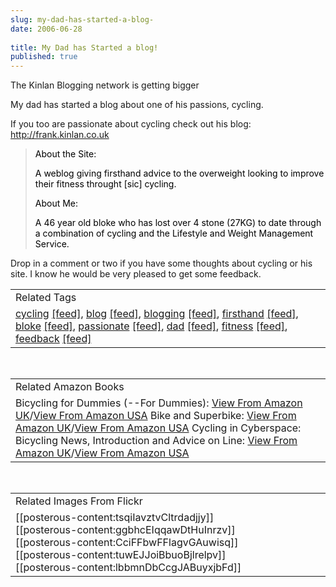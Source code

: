 ```yaml
---
slug: my-dad-has-started-a-blog-
date: 2006-06-28
 
title: My Dad has Started a blog!
published: true
---
```

<span><p>The Kinlan Blogging network is getting bigger <br /></p>
<p>My dad has started a blog about one of his passions, cycling.<br /></p>
<p>If you too are passionate about cycling check out his blog: <a href="http://frank.kinlan.co.uk">http://frank.kinlan.co.uk</a><br />   </p>
<blockquote>
<p><span style="color: black;">About the Site:<br /></span></p>
<p><span style="color: black;">A weblog giving firsthand advice to the overweight looking to improve their fitness throught [sic] cycling.<br /></span></p>
<p><span style="color: black;">About Me:<br /></span></p>
<p><span style="color: black;">A 46 year old bloke who has lost over 4 stone (27KG) to date through a combination of cycling and the Lifestyle and Weight Management Service.<br /></span></p>
</blockquote>
<p>Drop in a comment or two if you have some thoughts about cycling or his site.  I know he would be very pleased to get some feedback.</p></span><p /><table class="TechnoratiHead TagHeader">
<tr><td>Related Tags</td></tr>
<tr class="Technorati"><td>
<a href="http://www.kinlan.co.uk/tag/cycling" class="Tag" rel="tag">cycling</a> <a href="http://feeds.technorati.com/feed/posts/tag/cycling" class="Tag">[feed]</a>, <a href="http://www.kinlan.co.uk/tag/blog" class="Tag" rel="tag">blog</a> <a href="http://feeds.technorati.com/feed/posts/tag/blog" class="Tag">[feed]</a>, <a href="http://www.kinlan.co.uk/tag/blogging" class="Tag" rel="tag">blogging</a> <a href="http://feeds.technorati.com/feed/posts/tag/blogging" class="Tag">[feed]</a>, <a href="http://www.kinlan.co.uk/tag/firsthand" class="Tag" rel="tag">firsthand</a> <a href="http://feeds.technorati.com/feed/posts/tag/firsthand" class="Tag">[feed]</a>, <a href="http://www.kinlan.co.uk/tag/bloke" class="Tag" rel="tag">bloke</a> <a href="http://feeds.technorati.com/feed/posts/tag/bloke" class="Tag">[feed]</a>, <a href="http://www.kinlan.co.uk/tag/passionate" class="Tag" rel="tag">passionate</a> <a href="http://feeds.technorati.com/feed/posts/tag/passionate" class="Tag">[feed]</a>, <a href="http://www.kinlan.co.uk/tag/dad" class="Tag" rel="tag">dad</a> <a href="http://feeds.technorati.com/feed/posts/tag/dad" class="Tag">[feed]</a>, <a href="http://www.kinlan.co.uk/tag/fitness" class="Tag" rel="tag">fitness</a> <a href="http://feeds.technorati.com/feed/posts/tag/fitness" class="Tag">[feed]</a>, <a href="http://www.kinlan.co.uk/tag/feedback" class="Tag" rel="tag">feedback</a> <a href="http://feeds.technorati.com/feed/posts/tag/feedback" class="Tag">[feed]</a>
</td></tr>
</table><br /><table class="TechnoratiHead TagHeader">
<tr><td>Related Amazon Books</td></tr>
<tr class="Technorati"><td>Bicycling for Dummies (--For Dummies): <a href="http://www.amazon.co.uk/exec/obidos/redirect?tag=cnetfra-21&amp;link_code=xm2&amp;camp=2025&amp;creative=165953&amp;path=http://www.amazon.co.uk/gp/redirect.html%253fASIN=0764551493%2526tag=cnetfra-21%2526lcode=xm2%2526cID=2025%2526ccmID=165953%2526location=/o/ASIN/0764551493%25253FSubscriptionId=0CM2PVF6VAHJQKW5G782" class="Tag" rel="tag">View From Amazon UK</a>/<a href="http://www.amazon.com/exec/obidos/redirect?tag=cnetfra-20&amp;link_code=xm2&amp;camp=2025&amp;creative=165953&amp;path=http://www.amazon.com/gp/redirect.html%253fASIN=0764551493%2526tag=cnetfra-20%2526lcode=xm2%2526cID=2025%2526ccmID=165953%2526location=/o/ASIN/0764551493%25253FSubscriptionId=0CM2PVF6VAHJQKW5G782" class="Tag" rel="tag">View From Amazon USA</a> Bike and Superbike: <a href="http://www.amazon.co.uk/exec/obidos/redirect?tag=cnetfra-21&amp;link_code=xm2&amp;camp=2025&amp;creative=165953&amp;path=http://www.amazon.co.uk/gp/redirect.html%253fASIN=0713405406%2526tag=cnetfra-21%2526lcode=xm2%2526cID=2025%2526ccmID=165953%2526location=/o/ASIN/0713405406%25253FSubscriptionId=0CM2PVF6VAHJQKW5G782" class="Tag" rel="tag">View From Amazon UK</a>/<a href="http://www.amazon.com/exec/obidos/redirect?tag=cnetfra-20&amp;link_code=xm2&amp;camp=2025&amp;creative=165953&amp;path=http://www.amazon.com/gp/redirect.html%253fASIN=0713405406%2526tag=cnetfra-20%2526lcode=xm2%2526cID=2025%2526ccmID=165953%2526location=/o/ASIN/0713405406%25253FSubscriptionId=0CM2PVF6VAHJQKW5G782" class="Tag" rel="tag">View From Amazon USA</a> Cycling in Cyberspace: Bicycling News, Introduction and Advice on Line: <a href="http://www.amazon.co.uk/exec/obidos/redirect?tag=cnetfra-21&amp;link_code=xm2&amp;camp=2025&amp;creative=165953&amp;path=http://www.amazon.co.uk/gp/redirect.html%253fASIN=0933201753%2526tag=cnetfra-21%2526lcode=xm2%2526cID=2025%2526ccmID=165953%2526location=/o/ASIN/0933201753%25253FSubscriptionId=0CM2PVF6VAHJQKW5G782" class="Tag" rel="tag">View From Amazon UK</a>/<a href="http://www.amazon.com/exec/obidos/redirect?tag=cnetfra-20&amp;link_code=xm2&amp;camp=2025&amp;creative=165953&amp;path=http://www.amazon.com/gp/redirect.html%253fASIN=0933201753%2526tag=cnetfra-20%2526lcode=xm2%2526cID=2025%2526ccmID=165953%2526location=/o/ASIN/0933201753%25253FSubscriptionId=0CM2PVF6VAHJQKW5G782" class="Tag" rel="tag">View From Amazon USA</a>
</td></tr>
</table><br /><table class="TechnoratiHead TagHeader">
<tr><td>Related Images From Flickr</td></tr>
<tr class="Technorati"><td>
<span style="float: left;">[[posterous-content:tsqiIavztvCltrdadjjy]]</span><span style="float: left;">[[posterous-content:ggbhcEIqqawDtHuInrzv]]</span><span style="float: left;">[[posterous-content:CciFFbwFFlagvGAuwisq]]</span><span style="float: left;">[[posterous-content:tuwEJJoiBbuoBjlrelpv]]</span><span style="float: left;">[[posterous-content:lbbmnDbCcgJABuyxjbFd]]</span>
</td></tr>
</table><div class="blogger-post-footer"><img class="posterous_download_image" src="https://blogger.googleusercontent.com/tracker/8109338-115148453535160829?l=www.kinlan.co.uk%2Findex.html" height="1" alt="" width="1" /></div>

